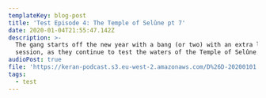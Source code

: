 ```yaml
---
templateKey: blog-post
title: 'Test Episode 4: The Temple of Selûne pt 7'
date: 2020-01-04T21:55:47.142Z
description: >-
  The gang starts off the new year with a bang (or two) with an extra long
  session, as they continue to test the waters of the Temple of Selûne.
audioPost: true
file: 'https://keran-podcast.s3.eu-west-2.amazonaws.com/D%26D-20200101.mp3'
tags:
  - test
---
```


